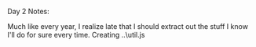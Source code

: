 Day 2 Notes:

Much like every year, I realize late that I should extract out the stuff I know I'll do for sure every time. Creating ..\util.js

